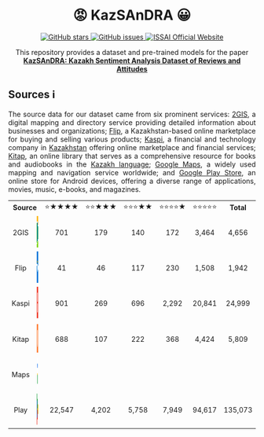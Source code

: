 <h1 align="center">😡 KazSAnDRA 😀 </h1>

<p align="center">
  <a href="https://github.com/IS2AI/KazSAnDRA/stargazers">
    <img src="https://img.shields.io/github/stars/IS2AI/KazSAnDRA.svg?colorA=orange&colorB=orange&logo=github"
         alt="GitHub stars">
  </a>
  <a href="https://github.com/IS2AI/KazSAnDRA/issues">
    <img src="https://img.shields.io/github/issues/IS2AI/KazSAnDRA.svg"
         alt="GitHub issues">
  </a>
  <a href="https://issai.nu.edu.kz">
    <img src="https://img.shields.io/static/v1?label=ISSAI&amp;message=official site&amp;color=blue&amp"
         alt="ISSAI Official Website">
  </a> 
</p>

<p align = "center">This repository provides a dataset and pre-trained models for the paper <br><a href = "https://arxiv.org/abs/2305.15749"><b>KazSAnDRA: Kazakh Sentiment Analysis Dataset of Reviews and Attitudes</b></a></p>

## Sources ℹ️

<p align = "justify">The source data for our dataset came from six prominent services: <a href="https://2gis.kz/">2GIS</a>, a digital mapping and directory service providing detailed information about businesses and organizations; <a href="https://www.flip.kz/">Flip</a>, a Kazakhstan-based online marketplace for buying and selling various products; <a href="https://kaspi.kz/">Kaspi</a>, a financial and technology company in <a href="https://en.wikipedia.org/wiki/Kazakhstan">Kazakhstan</a> offering online marketplace and financial services;  <a href="https://kitap.kz/">Kitap</a>, an online library that serves as a comprehensive resource for books and audiobooks in the <a href="https://en.wikipedia.org/wiki/Kazakh_language">Kazakh language</a>; <a href="https://www.google.com/maps/">Google Maps</a>, a widely used mapping and navigation service worldwide; and <a href="https://play.google.com/">Google Play Store</a>, an online store for Android devices, offering a diverse range of applications, movies, music, e-books, and magazines.</p>

<!--
<div align="center">
  <img src="img/logo_2gis.png" width="64" height="64" alt="2gis.kz logo">
  <img src="img/logo_flip.png" width="64" height="64" alt="flip.kz logo">
  <img src="img/logo_kaspi.png" width="64" height="64" alt="kaspi.kz logo">
  <img src="img/logo_kitap.png" width="64" height="64" alt="kitap.kz logo">
  <img src="img/logo_maps.png" width="64" height="64" alt="google maps logo">
  <img src="img/logo_play.png" width="64" height="64" alt="google plays store logo">
</div>
-->

<!--
<table align="center">
  <tr style="border: 0px;">
    <td align="center" ><b>2GIS</b></td>
    <td align="center"><b>Flip</b></td>
    <td align="center"><b>Kaspi</b></td>
    <td align="center"><b>Kitap</b></td>
    <td align="center"><b>Maps</b></td>
    <td align="center"><b>Play</b></td>
  </tr>
  <tr></tr>
  <tr>
    <td><img src="img/logo_2gis.png" width="64" height="64" alt="2gis.kz logo"></td>
    <td><img src="img/logo_flip.png" width="64" height="64" alt="flip.kz logo"></td>
    <td><img src="img/logo_kaspi.png" width="64" height="64" alt="kaspi.kz logo"></td>
    <td><img src="img/logo_kitap.png" width="64" height="64" alt="kitap.kz logo"></td>
    <td><img src="img/logo_maps.png" width="64" height="64" alt="google maps logo"></td>
    <td><img src="img/logo_play.png" width="64" height="64" alt="google plays store logo"></td>
  </tr>
  <tr></tr>
  <tr>
    <td align="center"><b>4,656</b></td>
    <td align="center"><b>1,942</b></td>
    <td align="center"><b>24,999</b></td>
    <td align="center"><b>5,809</b></td>
    <td align="center"><b>XXXX</b></td>
    <td align="center"><b>135,073</b></td>
  </tr>
</table>
-->

<table align="center">
    <tr align="center">
      <td colspan="2"><b>Source</b></td>
      <td>⭐️★★★★</td>
      <td>⭐️⭐️★★★</td>
      <td>⭐️⭐️⭐️★★</td>
      <td>⭐️⭐️⭐️⭐️★</td>
      <td>⭐️⭐️⭐️⭐️⭐️</td>
      <td><b>Total</b></td>
    </tr>
   <tr></tr>
    <tr align="center">
      <td>2GIS</td>
      <td><img src="img/logo_2gis.png" width="64" height="64" alt="2gis.kz logo"></td>
      <td>701</td>
      <td>179</td>
      <td>140</td>
      <td>172</td>
      <td>3,464</td>
      <td>4,656</td>
    </tr>
   <tr></tr>
    <tr align="center">
      <td>Flip</td>
      <td><img src="img/logo_flip.png" width="64" height="64" alt="flip.kz logo"></td>
      <td>41</td>
      <td>46</td>
      <td>117</td>
      <td>230</td>
      <td>1,508</td>
      <td>1,942</td>
    </tr>
   <tr></tr>
    <tr align="center">
      <td>Kaspi</td>
      <td><img src="img/logo_kaspi.png" width="64" height="64" alt="kaspi.kz logo"></td>
      <td>901</td>
      <td>269</td>
      <td>696</td>
      <td>2,292</td>
      <td>20,841</td>
      <td>24,999</td>
    </tr>
   <tr></tr>
    <tr align="center">
      <td>Kitap</td>
      <td><img src="img/logo_kitap.png" width="64" height="64" alt="kitap.kz logo"></td>
      <td>688</td>
      <td>107</td>
      <td>222</td>
      <td>368</td>
      <td>4,424</td>
      <td>5,809</td>
    </tr>
   <tr></tr>
    <tr align="center">
      <td>Maps</td>
      <td><img src="img/logo_maps.png" width="64" height="64" alt="google maps logo"></td>
      <td></td>
      <td></td>
      <td></td>
      <td></td>
      <td></td>
      <td></td>
    </tr>
   <tr></tr>
    <tr align="center">
      <td>Play</td>
      <td><img src="img/logo_play.png" width="64" height="64" alt="google plays store logo"></td>
      <td>22,547</td>
      <td>4,202</td>
      <td>5,758</td>
      <td>7,949</td>
      <td>94,617</td>
      <td>135,073</td>
    </tr>
  </table>
